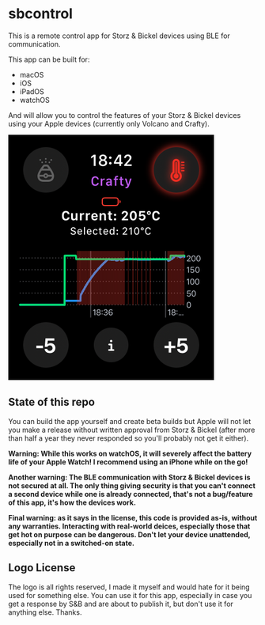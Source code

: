 # sbcontrol

This is a remote control app for Storz & Bickel devices using BLE for communication.

This app can be built for:
- macOS
- iOS
- iPadOS
- watchOS

And will allow you to control the features of your Storz & Bickel devices using your Apple devices (currently only Volcano and Crafty).

![watchOS screenshot](screenshots/watchos.png)

## State of this repo

You can build the app yourself and create beta builds but Apple will not let you make a release without written approval from Storz & Bickel (after more than half a year they never responded so you'll probably not get it either).

**Warning: While this works on watchOS, it will severely affect the battery life of your Apple Watch! I recommend using an iPhone while on the go!**

**Another warning: The BLE communication with Storz & Bickel devices is not secured at all. The only thing giving security is that you can't connect a second device while one is already connected, that's not a bug/feature of this app, it's how the devices work.**

**Final warning: as it says in the license, this code is provided as-is, without any warranties. Interacting with real-world deices, especially those that get hot on purpose can be dangerous. Don't let your device unattended, especially not in a switched-on state.**

## Logo License

The logo is all rights reserved, I made it myself and would hate for it being used for something else. 
You can use it for this app, especially in case you get a response by S&B and are about to publish it, but don't use it for anything else. Thanks.
